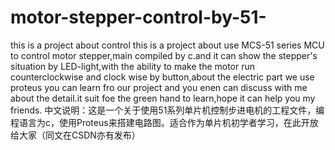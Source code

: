 # motor-stepper-control-by-51-
this is a project about control
this is a project about use MCS-51 series MCU to control motor stepper,main compiled by c.and it can show the stepper's situation by LED-light,with the ability to make the motor run counterclockwise and clock wise by button,about the electric part we use proteus you can learn fro our project and you enen can discuss with me about the detail.it suit foe the green hand to learn,hope it can help you my friends.
中文说明：这是一个关于使用51系列单片机控制步进电机的工程文件，编程语言为c，使用Proteus来搭建电路图。适合作为单片机初学者学习，在此开放给大家（同文在CSDN亦有发布）
